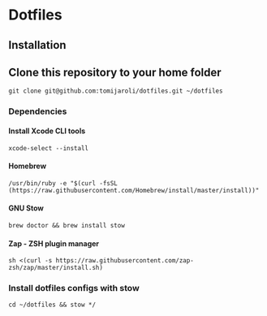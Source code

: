 # Dotfiles

## Installation

## Clone this repository to your home folder

```
git clone git@github.com:tomijaroli/dotfiles.git ~/dotfiles
```

### Dependencies

#### Install Xcode CLI tools

```
xcode-select --install
```

#### Homebrew

```
/usr/bin/ruby -e "$(curl -fsSL (https://raw.githubusercontent.com/Homebrew/install/master/install))"
```

#### GNU Stow

```
brew doctor && brew install stow
```

#### Zap - ZSH plugin manager

```
sh <(curl -s https://raw.githubusercontent.com/zap-zsh/zap/master/install.sh)
```

### Install dotfiles configs with stow

```
cd ~/dotfiles && stow */
```
